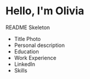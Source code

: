 # Hello, I'm Olivia
README Skeleton

- Title Photo
- Personal description
- Education
- Work Experience
- LinkedIn
- Skills